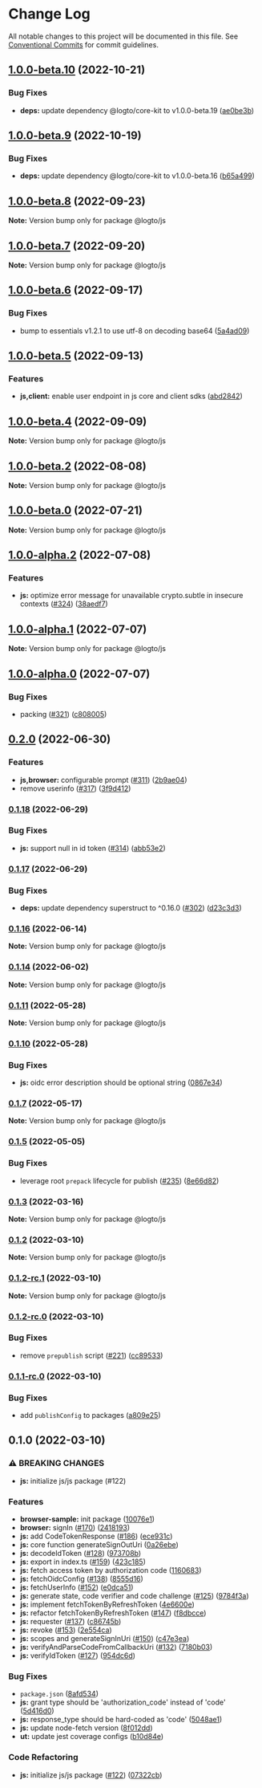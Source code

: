 # Change Log

All notable changes to this project will be documented in this file.
See [Conventional Commits](https://conventionalcommits.org) for commit guidelines.

## [1.0.0-beta.10](https://github.com/logto-io/js/compare/v1.0.0-beta.9...v1.0.0-beta.10) (2022-10-21)


### Bug Fixes

* **deps:** update dependency @logto/core-kit to v1.0.0-beta.19 ([ae0be3b](https://github.com/logto-io/js/commit/ae0be3b6c9bc09f4f291dbb1e2a5be6de3d7afb1))



## [1.0.0-beta.9](https://github.com/logto-io/js/compare/v1.0.0-beta.8...v1.0.0-beta.9) (2022-10-19)


### Bug Fixes

* **deps:** update dependency @logto/core-kit to v1.0.0-beta.16 ([b65a499](https://github.com/logto-io/js/commit/b65a4994dbe43293ac08ba40f07967cf3daaca75))



## [1.0.0-beta.8](https://github.com/logto-io/js/compare/v1.0.0-beta.7...v1.0.0-beta.8) (2022-09-23)

**Note:** Version bump only for package @logto/js





## [1.0.0-beta.7](https://github.com/logto-io/js/compare/v1.0.0-beta.6...v1.0.0-beta.7) (2022-09-20)

**Note:** Version bump only for package @logto/js





## [1.0.0-beta.6](https://github.com/logto-io/js/compare/v1.0.0-beta.5...v1.0.0-beta.6) (2022-09-17)


### Bug Fixes

* bump to essentials v1.2.1 to use utf-8 on decoding base64 ([5a4ad09](https://github.com/logto-io/js/commit/5a4ad093e14ffa4927a09f4f692c0c26f412b7c0))



## [1.0.0-beta.5](https://github.com/logto-io/js/compare/v1.0.0-beta.4...v1.0.0-beta.5) (2022-09-13)


### Features

* **js,client:** enable user endpoint in js core and client sdks ([abd2842](https://github.com/logto-io/js/commit/abd28427f36594d9fa90a9c4aa27b526d9150d5a))



## [1.0.0-beta.4](https://github.com/logto-io/js/compare/v1.0.0-beta.3...v1.0.0-beta.4) (2022-09-09)

**Note:** Version bump only for package @logto/js





## [1.0.0-beta.2](https://github.com/logto-io/js/compare/v1.0.0-beta.1...v1.0.0-beta.2) (2022-08-08)

**Note:** Version bump only for package @logto/js





## [1.0.0-beta.0](https://github.com/logto-io/js/compare/v1.0.0-alpha.3...v1.0.0-beta.0) (2022-07-21)

**Note:** Version bump only for package @logto/js





## [1.0.0-alpha.2](https://github.com/logto-io/js/compare/v1.0.0-alpha.1...v1.0.0-alpha.2) (2022-07-08)


### Features

* **js:** optimize error message for unavailable crypto.subtle in insecure contexts ([#324](https://github.com/logto-io/js/issues/324)) ([38aedf7](https://github.com/logto-io/js/commit/38aedf7256cbc3b9d3d9056211025f59526edeff))



## [1.0.0-alpha.1](https://github.com/logto-io/js/compare/v1.0.0-alpha.0...v1.0.0-alpha.1) (2022-07-07)

**Note:** Version bump only for package @logto/js





## [1.0.0-alpha.0](https://github.com/logto-io/js/compare/v0.2.2...v1.0.0-alpha.0) (2022-07-07)


### Bug Fixes

* packing ([#321](https://github.com/logto-io/js/issues/321)) ([c808005](https://github.com/logto-io/js/commit/c8080058fa1861c02f264a0d8db568c0292d3d7f))



## [0.2.0](https://github.com/logto-io/js/compare/v0.1.18...v0.2.0) (2022-06-30)


### Features

* **js,browser:** configurable prompt ([#311](https://github.com/logto-io/js/issues/311)) ([2b9ae04](https://github.com/logto-io/js/commit/2b9ae0460f35e636aee448c46f810c74b6e5b230))
* remove userinfo ([#317](https://github.com/logto-io/js/issues/317)) ([3f9d412](https://github.com/logto-io/js/commit/3f9d412cb2ec930fe036c8ad9c7d1568498581e8))



### [0.1.18](https://github.com/logto-io/js/compare/v0.1.17...v0.1.18) (2022-06-29)


### Bug Fixes

* **js:** support null in id token ([#314](https://github.com/logto-io/js/issues/314)) ([abb53e2](https://github.com/logto-io/js/commit/abb53e296ed50afb339a7f4864e7f368cacb0e1e))



### [0.1.17](https://github.com/logto-io/js/compare/v0.1.16...v0.1.17) (2022-06-29)


### Bug Fixes

* **deps:** update dependency superstruct to ^0.16.0 ([#302](https://github.com/logto-io/js/issues/302)) ([d23c3d3](https://github.com/logto-io/js/commit/d23c3d393a55e508c2173d0ce0a14320e33f2873))



### [0.1.16](https://github.com/logto-io/js/compare/v0.1.15...v0.1.16) (2022-06-14)

**Note:** Version bump only for package @logto/js





### [0.1.14](https://github.com/logto-io/js/compare/v0.1.13...v0.1.14) (2022-06-02)

**Note:** Version bump only for package @logto/js





### [0.1.11](https://github.com/logto-io/js/compare/v0.1.10...v0.1.11) (2022-05-28)

**Note:** Version bump only for package @logto/js





### [0.1.10](https://github.com/logto-io/js/compare/v0.1.9...v0.1.10) (2022-05-28)


### Bug Fixes

* **js:** oidc error description should be optional string ([0867e34](https://github.com/logto-io/js/commit/0867e34cb570c603f2611f0d26156210eebd0de1))



### [0.1.7](https://github.com/logto-io/js/compare/v0.1.6...v0.1.7) (2022-05-17)

**Note:** Version bump only for package @logto/js





### [0.1.5](https://github.com/logto-io/js/compare/v0.1.4...v0.1.5) (2022-05-05)


### Bug Fixes

* leverage root `prepack` lifecycle for publish ([#235](https://github.com/logto-io/js/issues/235)) ([8e66d82](https://github.com/logto-io/js/commit/8e66d82dacd204c32ffc39f4440b47e0f7541cc3))



### [0.1.3](https://github.com/logto-io/js/compare/v0.1.2...v0.1.3) (2022-03-16)

**Note:** Version bump only for package @logto/js





### [0.1.2](https://github.com/logto-io/js/compare/v0.1.2-rc.1...v0.1.2) (2022-03-10)

**Note:** Version bump only for package @logto/js





### [0.1.2-rc.1](https://github.com/logto-io/js/compare/v0.1.2-rc.0...v0.1.2-rc.1) (2022-03-10)

**Note:** Version bump only for package @logto/js





### [0.1.2-rc.0](https://github.com/logto-io/js/compare/v0.1.1-rc.0...v0.1.2-rc.0) (2022-03-10)


### Bug Fixes

* remove `prepublish` script ([#221](https://github.com/logto-io/js/issues/221)) ([cc89533](https://github.com/logto-io/js/commit/cc895337762cf7740578a8eb14835ed0d5d72905))



### [0.1.1-rc.0](https://github.com/logto-io/js/compare/v0.1.0...v0.1.1-rc.0) (2022-03-10)


### Bug Fixes

* add `publishConfig` to packages ([a809e25](https://github.com/logto-io/js/commit/a809e257982f7d3c31f104fa5daf983c535adfc5))



## 0.1.0 (2022-03-10)


### ⚠ BREAKING CHANGES

* **js:** initialize js/js package (#122)

### Features

* **browser-sample:** init package ([10076e1](https://github.com/logto-io/js/commit/10076e15e6c491c2584cb8a0269f0d7bfddef526))
* **browser:** signIn ([#170](https://github.com/logto-io/js/issues/170)) ([2418193](https://github.com/logto-io/js/commit/24181931643472318345678ec68b7e874a72fd5a))
* **js:** add CodeTokenResponse ([#186](https://github.com/logto-io/js/issues/186)) ([ece931c](https://github.com/logto-io/js/commit/ece931c3556a3fb654127ef258e25c141e27fa7a))
* **js:** core function generateSignOutUri ([0a26ebe](https://github.com/logto-io/js/commit/0a26ebea93d08e559fb81ef930aa0e604b90b24f))
* **js:** decodeIdToken ([#128](https://github.com/logto-io/js/issues/128)) ([973708b](https://github.com/logto-io/js/commit/973708b7f3f518b85591384a6d1392b74ef71ab1))
* **js:** export in index.ts ([#159](https://github.com/logto-io/js/issues/159)) ([423c185](https://github.com/logto-io/js/commit/423c1851e6339a5069559abc564e229aa111529a))
* **js:** fetch access token by authorization code ([1160683](https://github.com/logto-io/js/commit/1160683f2eabde8f988c01cddd829fc480b54b20))
* **js:** fetchOidcConfig ([#138](https://github.com/logto-io/js/issues/138)) ([8555d16](https://github.com/logto-io/js/commit/8555d169e82d7b814b017583ad2f924b3a6ac45d))
* **js:** fetchUserInfo ([#152](https://github.com/logto-io/js/issues/152)) ([e0dca51](https://github.com/logto-io/js/commit/e0dca5153354966470c00d8c23a8066e26fb27e2))
* **js:** generate state, code verifier and code challenge ([#125](https://github.com/logto-io/js/issues/125)) ([9784f3a](https://github.com/logto-io/js/commit/9784f3a97f4d84d9945cd46b8a6a9b93b33b8964))
* **js:** implement fetchTokenByRefreshToken ([4e6600e](https://github.com/logto-io/js/commit/4e6600e6035fb2b849d224c171ca1bc29b34cb3e))
* **js:** refactor fetchTokenByRefreshToken ([#147](https://github.com/logto-io/js/issues/147)) ([f8dbcce](https://github.com/logto-io/js/commit/f8dbcce16ce9af14936807d7eb59e0d7bbde8edd))
* **js:** requester ([#137](https://github.com/logto-io/js/issues/137)) ([c86745b](https://github.com/logto-io/js/commit/c86745bab035543b3d14dc5fe1433e413d3d51f2))
* **js:** revoke ([#153](https://github.com/logto-io/js/issues/153)) ([2e554ca](https://github.com/logto-io/js/commit/2e554ca79b9ec1b140da2a81704d0e65d5a751eb))
* **js:** scopes and generateSignInUri ([#150](https://github.com/logto-io/js/issues/150)) ([c47e3ea](https://github.com/logto-io/js/commit/c47e3ea4a94c35e63e0d77bcc27438c380c657ca))
* **js:** verifyAndParseCodeFromCallbackUri ([#132](https://github.com/logto-io/js/issues/132)) ([7180b03](https://github.com/logto-io/js/commit/7180b031c53161dd3ff77115e1e0e5d3fa73b224))
* **js:** verifyIdToken ([#127](https://github.com/logto-io/js/issues/127)) ([954dc6d](https://github.com/logto-io/js/commit/954dc6d9f046e752f635248bcd87e15cf02fb63e))


### Bug Fixes

* `package.json` ([8afd534](https://github.com/logto-io/js/commit/8afd534e5d79db29c9ef1aa55cfa94549ea025b8))
* **js:** grant type should be 'authorization_code'  instead of 'code' ([5d416d0](https://github.com/logto-io/js/commit/5d416d0bb0901dc7fd7b79afdb504a1cdf11b901))
* **js:** response_type should be hard-coded as 'code' ([5048ae1](https://github.com/logto-io/js/commit/5048ae152f15a9fd5c2626c5e6c54d8fd327aadb))
* **js:** update node-fetch version ([8f012dd](https://github.com/logto-io/js/commit/8f012dd962e234d59a5d2e4f7397e863ee97f02d))
* **ut:** update jest coverage configs ([b10d84e](https://github.com/logto-io/js/commit/b10d84edbf6c1639bfaa4dbb9fa41f4a10543bde))


### Code Refactoring

* **js:** initialize js/js package ([#122](https://github.com/logto-io/js/issues/122)) ([07322cb](https://github.com/logto-io/js/commit/07322cb02dd461cc69dc1f7bf815c649e91046da))
